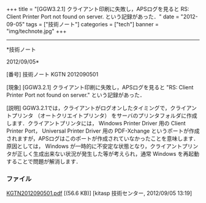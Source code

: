 ﻿+++
title = "[GGW3.2.1] クライアント印刷に失敗し，APSログを見ると RS: Client Printer Port not found on server. という記録があった．"
date = "2012-09-05"
tags = ["技術ノート"]
categories = ["tech"]
banner = "img/technote.jpg"
+++

-----------------------------------------------------------------------------------------------------------------------------

*技術ノート

2012/09/05*


[番号]
技術ノート KGTN 2012090501

[現象]
[GGW3.2.1] クライアント印刷に失敗し，APSログを見ると "RS: Client
Printer Port not found on server." という記録があった．

[説明]
GGW3.2.1では，クライアントがログオンしたタイミングで，クライアントプリンタ
（オートクリエイトプリンタ）
をサーバのプリンタフォルダに作成します．クライアントプリンタには，
Windows Printer Driver 用の Client Printer Port， Universal Printer
Driver 用の PDF-Xchange
というポートが作成されますが，APSログはこのポートが作成されていなかったことを意味します．原因としては，
Windows
が一時的に不安定な状態となり，クライアントプリンタが正しく生成出来ない状況が発生した等が考えられ，通常
Windows を再起動することで問題が解消します．


### ファイル





[KGTN2012090501.pdf](http://techreport.kitasp.net/attachments/download/989/KGTN2012090501.pdf)
 [(56.6 KB)] [kitasp 技術センター, 2012/09/05
13:19]
